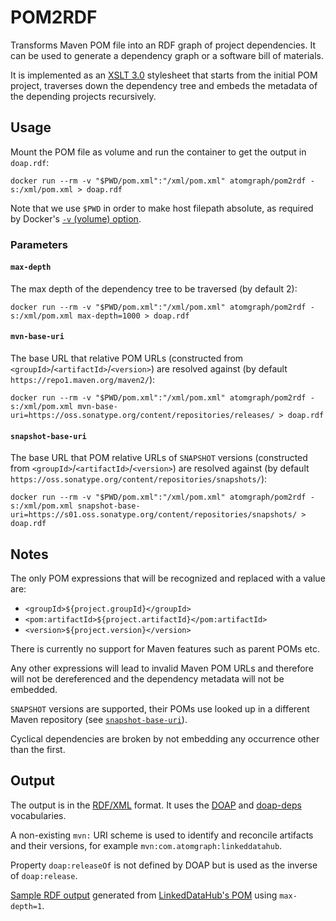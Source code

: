# POM2RDF

Transforms Maven POM file into an RDF graph of project dependencies. It can be used to generate a dependency graph or a software bill of materials.

It is implemented as an [XSLT 3.0](https://www.w3.org/TR/xslt-30/) stylesheet that starts from the initial POM project, traverses down the dependency tree and embeds the metadata of the depending projects recursively.

## Usage

Mount the POM file as volume and run the container to get the output in `doap.rdf`:

    docker run --rm -v "$PWD/pom.xml":"/xml/pom.xml" atomgraph/pom2rdf -s:/xml/pom.xml > doap.rdf

Note that we use `$PWD` in order to make host filepath absolute, as required by Docker's [`-v` (volume) option](https://docs.docker.com/engine/reference/run/#volume-shared-filesystems).

### Parameters

#### `max-depth`

The max depth of the dependency tree to be traversed (by default 2):

    docker run --rm -v "$PWD/pom.xml":"/xml/pom.xml" atomgraph/pom2rdf -s:/xml/pom.xml max-depth=1000 > doap.rdf

#### `mvn-base-uri`

The base URL that relative POM URLs (constructed from `<groupId>`/`<artifactId>`/`<version>`) are resolved against (by default `https://repo1.maven.org/maven2/`):

    docker run --rm -v "$PWD/pom.xml":"/xml/pom.xml" atomgraph/pom2rdf -s:/xml/pom.xml mvn-base-uri=https://oss.sonatype.org/content/repositories/releases/ > doap.rdf

#### `snapshot-base-uri`

The base URL that POM relative URLs of `SNAPSHOT` versions (constructed from `<groupId>`/`<artifactId>`/`<version>`) are resolved against (by default `https://oss.sonatype.org/content/repositories/snapshots/`):

    docker run --rm -v "$PWD/pom.xml":"/xml/pom.xml" atomgraph/pom2rdf -s:/xml/pom.xml snapshot-base-uri=https://s01.oss.sonatype.org/content/repositories/snapshots/ > doap.rdf

## Notes

The only POM expressions that will be recognized and replaced with a value are:
* `<groupId>${project.groupId}</groupId>`
* `<pom:artifactId>${project.artifactId}</pom:artifactId>`
* `<version>${project.version}</version>`

There is currently no support for Maven features such as parent POMs etc.

Any other expressions will lead to invalid Maven POM URLs and therefore will not be dereferenced and the dependency metadata will not be embedded.

`SNAPSHOT` versions are supported, their POMs use looked up in a different Maven repository (see [`snapshot-base-uri`](#snapshot-base-uri)).

Cyclical dependencies are broken by not embedding any occurrence other than the first.

## Output

The output is in the [RDF/XML](https://www.w3.org/TR/rdf-syntax-grammar/) format. It uses the [DOAP](http://usefulinc.com/ns/doap) and [doap-deps](http://ontologi.es/doap-deps) vocabularies.

A non-existing `mvn:` URI scheme is used to identify and reconcile artifacts and their versions, for example `mvn:com.atomgraph:linkeddatahub`.

Property `doap:releaseOf` is not defined by DOAP but is used as the inverse of `doap:release`.

[Sample RDF output](sample/doap.rdf) generated from [LinkedDataHub's POM](https://github.com/AtomGraph/LinkedDataHub/blob/master/pom.xml) using `max-depth=1`.